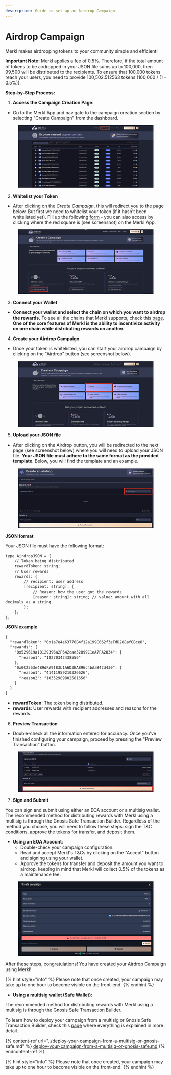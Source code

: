 ```yaml
---
description: Guide to set up an Airdrop Campaign
---
```


# Airdrop Campaign

Merkl makes airdropping tokens to your community simple and efficient!

**Important Note:** Merkl applies a fee of 0.5%. Therefore, if the total amount of tokens to be airdropped in your JSON file sums up to 100,000, then 99,500 will be distributed to the recipients. To ensure that 100,000 tokens reach your users, you need to provide 100,502.512563 tokens (100,000 / (1 - 0.5%)).

**Step-by-Step Process:**

1. **Access the Campaign Creation Page**:

* Go to the Merkl App and navigate to the campaign creation section by selecting "Create Campaign" from the dashboard.

<figure><img src="../../.gitbook/assets/create-campaign-screenshot.png" alt=""><figcaption></figcaption></figure>

2. **Whitelist your Token**

* After clicking on the _Create Campaign_, this will redirect you to the page below. But first we need to whitelist your token (if it hasn't been whitelisted yet). Fill up the following [form](https://tally.so/r/3y2bqx) - you can also access by clicking where the red square is (see screenshot) on the Merkl App.

<figure><img src="../../.gitbook/assets/whitelist-token-screenshot.png" alt=""><figcaption></figcaption></figure>

3. **Connect your Wallet**

* **Connect your wallet and select the chain on which you want to airdrop the rewards.** To see all the chains that Merkl supports, check this [page](https://app.merkl.xyz/integrations). **One of the core features of Merkl is the ability to incentivize activity on one chain while distributing rewards on another.**

4. **Create your Airdrop Campaign**

* Once your token is whitelisted, you can start your airdrop campaign by clicking on the "Airdrop" button (see screenshot below).

<figure><img src="../../.gitbook/assets/airdrop-campaign-create-screenshot.png" alt=""><figcaption></figcaption></figure>

5. **Upload your JSON file**

* After clicking on the Airdrop button, you will be redirected to the next page (see screenshot below) where you will need to upload your JSON file. **Your JSON file must adhere to the same format as the provided template**. Below, you will find the template and an example.

<figure><img src="../../.gitbook/assets/airdrop-campaign-json-upload.png" alt=""><figcaption></figcaption></figure>

**JSON format**

Your JSON file must have the following format:

```
type AirdropJSON = {
    // Token being distributed
    rewardToken: string;
    // User rewards
    rewards: {
        // recipient: user address
        [recipient: string]: {
            // Reason: how the user got the rewards
            [reason: string]: string; // value: amount with all decimals as a string
        };
    };
};
```

**JSON example**

```
{
  "rewardToken": "0x1a7e4e63778B4f12a199C062f3eFdD288afCBce8",
  "rewards": {
    "0x529619a10129396a2F642cae32099C1eA7FA2834": {
      "reason1": "18270342438556"
    },
    "0x0C2553e4B9dFA9f83b1A6D3EAB96c4bAaB42d430": {
      "reason1": "41411959210326626",
      "reason2": "10352989802581656"
    }
  }
}
```

* **rewardToken**: The token being distributed.
* **rewards**: User rewards with recipient addresses and reasons for the rewards.

6. **Preview Transaction**

* Double-check all the information entered for accuracy. Once you've finished configuring your campaign, proceed by pressing the "Preview Transaction" button.

<figure><img src="../../.gitbook/assets/airdrop-preview-transaction.png" alt=""><figcaption></figcaption></figure>

7. **Sign and Submit**

You can sign and submit using either an EOA account or a multisig wallet. The recommended method for distributing rewards with Merkl using a multisig is through the Gnosis Safe Transaction Builder. Regardless of the method you choose, you will need to follow these steps: sign the T\&C conditions, approve the tokens for transfer, and deposit them.

* **Using an EOA Account**:
  * Double-check your campaign configuration.
  * Read and accept Merkl's T\&Cs by clicking on the "Accept" button and signing using your wallet.
  * Approve the tokens for transfer and deposit the amount you want to airdrop, keeping in mind that Merkl will collect 0.5% of the tokens as a maintenance fee.

<figure><img src="../../.gitbook/assets/airdrop-accept+approve+deposit.png" alt=""><figcaption></figcaption></figure>

After these steps, congratulations! You have created your Airdrop Campaign using Merkl!

{% hint style="info" %}
Please note that once created, your campaign may take up to one hour to become visible on the front-end.
{% endhint %}

* **Using a multisig wallet (Safe Wallet):**

The recommended method for distributing rewards with Merkl using a multisig is through the Gnosis Safe Transaction Builder.

To learn how to deploy your campaign from a multisig or Gnosis Safe Transaction Builder, check this [page](../deploy-your-campaign-from-a-multisig-or-gnosis-safe.md) where everything is explained in more detail.

{% content-ref url="../deploy-your-campaign-from-a-multisig-or-gnosis-safe.md" %}
[deploy-your-campaign-from-a-multisig-or-gnosis-safe.md](../deploy-your-campaign-from-a-multisig-or-gnosis-safe.md)
{% endcontent-ref %}

{% hint style="info" %}
Please note that once created, your campaign may take up to one hour to become visible on the front-end.
{% endhint %}
